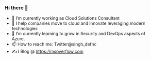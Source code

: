 ### Hi there 👋

* 🔭 I’m currently working as Cloud Solutions Consultant
* 💬 I help companies move to cloud and innovate leveraging modern technologies
* 🌱 I’m currently learning to grow in Security and DevOps aspects of Azure.
* 📫 How to reach me: Twitter@singh_defnc
* :writing_hand: I Blog @ https://msoverflow.com
<!--
**singhparveen/singhparveen** is a ✨ _special_ ✨ repository because its `README.md` (this file) appears on your GitHub profile.

Here are some ideas to get you started:

- 🔭 I’m currently working on ...
- 🌱 I’m currently learning ...
- 👯 I’m looking to collaborate on ...
- 🤔 I’m looking for help with ...
- 💬 Ask me about ...
- 📫 How to reach me: ...
- 😄 Pronouns: ...
- ⚡ Fun fact: ...
-->
